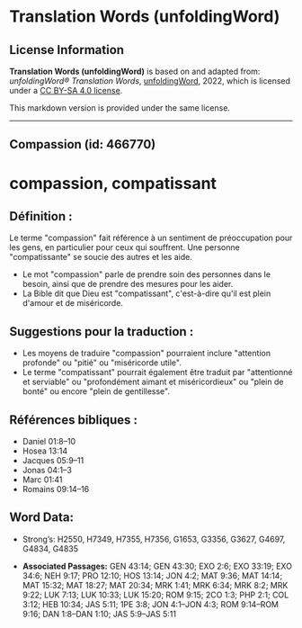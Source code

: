 # Translation Words (unfoldingWord)

## License Information

**Translation Words (unfoldingWord)** is based on and adapted from: _unfoldingWord® Translation Words_, [unfoldingWord](https://unfoldingword.org/utw), 2022, which is licensed under a [CC BY-SA 4.0 license](https://creativecommons.org/licenses/by-sa/4.0/legalcode.en).

This markdown version is provided under the same license.



--------------------------------

## Compassion (id: 466770)

compassion, compatissant
========================

Définition :
------------

Le terme "compassion" fait référence à un sentiment de préoccupation pour les gens, en particulier pour ceux qui souffrent. Une personne "compatissante" se soucie des autres et les aide.

* Le mot "compassion" parle de prendre soin des personnes dans le besoin, ainsi que de prendre des mesures pour les aider.
* La Bible dit que Dieu est "compatissant", c'est\-à\-dire qu'il est plein d'amour et de miséricorde.

Suggestions pour la traduction :
--------------------------------

* Les moyens de traduire "compassion" pourraient inclure "attention profonde" ou "pitié" ou "miséricorde utile".
* Le terme "compatissant" pourrait également être traduit par "attentionné et serviable" ou "profondément aimant et miséricordieux" ou "plein de bonté" ou encore "plein de gentillesse".

Références bibliques :
----------------------

* Daniel 01:8–10
* Hosea 13:14
* Jacques 05:9–11
* Jonas 04:1–3
* Marc 01:41
* Romains 09:14–16

Word Data:
----------

* Strong’s: H2550, H7349, H7355, H7356, G1653, G3356, G3627, G4697, G4834, G4835

* **Associated Passages:** GEN 43:14; GEN 43:30; EXO 2:6; EXO 33:19; EXO 34:6; NEH 9:17; PRO 12:10; HOS 13:14; JON 4:2; MAT 9:36; MAT 14:14; MAT 15:32; MAT 18:27; MAT 20:34; MRK 1:41; MRK 6:34; MRK 8:2; MRK 9:22; LUK 7:13; LUK 10:33; LUK 15:20; ROM 9:15; 2CO 1:3; PHP 2:1; COL 3:12; HEB 10:34; JAS 5:11; 1PE 3:8; JON 4:1–JON 4:3; ROM 9:14–ROM 9:16; DAN 1:8–DAN 1:10; JAS 5:9–JAS 5:11

